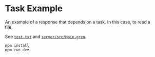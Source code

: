 # Task Example

An example of a response that depends on a task.
In this case, to read a file.

See [`test.txt`](test.txt) and [`server/src/Main.gren`](server/src/Main.gren).

```
npm install
npm run dev
```
